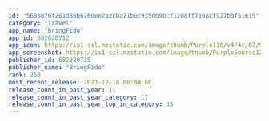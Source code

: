 ```yaml
---
id: "5683076f201d86b6760ee2b2cba71b0c935d69bcf1208ff7168cf927b3f51615"
category: "Travel"
app_name: "BringFido"
app_id: 682820712
app_icon: https://is1-ssl.mzstatic.com/image/thumb/Purple116/v4/4c/07/97/4c079756-2acc-80b0-e920-338957fe914f/AppIcon-0-0-1x_U007emarketing-0-5-0-85-220.jpeg/1024x1024bb.png
app_screenshot: https://is1-ssl.mzstatic.com/image/thumb/PurpleSource126/v4/28/51/a3/2851a30a-1924-12ed-106a-d871c405ca5f/c0f46807-3cb6-4d9d-a03e-fdc056344fa7_Simulator_Screenshot_-_iPhone_11_Pro_Max_-_2023-05-12_at_12.35.20.png/1242x2688bb.png
publisher_id: 682820715
publisher_name: "BringFido"
rank: 250
most_recent_release: 2023-12-18 00:00:00
release_count_in_past_year: 11
release_count_in_past_year_category: 17
release_count_in_past_year_top_in_category: 35
---
```

